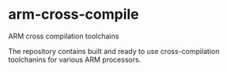 # arm-cross-compile
ARM cross compilation toolchains

The repository contains built and ready to use cross-compilation toolchanins for various ARM processors.
